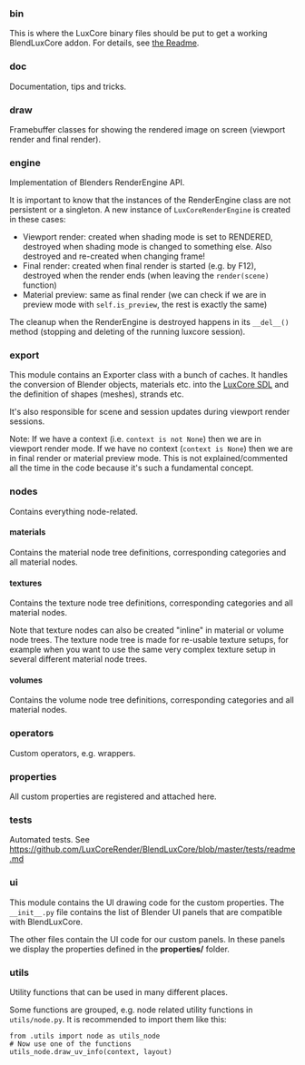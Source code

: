 ### bin

This is where the LuxCore binary files should be put to get a working BlendLuxCore addon. 
For details, see [the Readme](https://github.com/LuxCoreRender/BlendLuxCore/blob/master/bin/readme.md).

### doc

Documentation, tips and tricks.

### draw

Framebuffer classes for showing the rendered image on screen (viewport render and final render).

### engine

Implementation of Blenders RenderEngine API. 

It is important to know that the instances of the RenderEngine class are not persistent or a singleton.
A new instance of `LuxCoreRenderEngine` is created in these cases:
* Viewport render: created when shading mode is set to RENDERED, destroyed when shading mode is changed to something else.
  Also destroyed and re-created when changing frame!
* Final render: created when final render is started (e.g. by F12), destroyed when the render ends 
  (when leaving the `render(scene)` function)
* Material preview: same as final render (we can check if we are in preview mode with `self.is_preview`,
  the rest is exactly the same)

The cleanup when the RenderEngine is destroyed happens in its `__del__()` method (stopping and deleting of the running luxcore session).

### export

This module contains an Exporter class with a bunch of caches. 
It handles the conversion of Blender objects, materials etc. into 
the [LuxCore SDL](https://wiki.luxcorerender.org/LuxCore_SDL_Reference_Manual_v2.0) 
and the definition of shapes (meshes), strands etc.

It's also responsible for scene and session updates during viewport render sessions.

Note: If we have a context (i.e. `context is not None`) then we are in viewport render mode. 
If we have no context (`context is None`) then we are in final render or material preview mode.
This is not explained/commented all the time in the code because it's such a fundamental concept.

### nodes

Contains everything node-related. 

  #### materials
  
  Contains the material node tree definitions, corresponding categories and all material nodes.
  
  #### textures
  
  Contains the texture node tree definitions, corresponding categories and all material nodes.
  
  Note that texture nodes can also be created "inline" in material or volume node trees. 
  The texture node tree is made for re-usable texture setups, for example when you want to use the same
  very complex texture setup in several different material node trees.
  
  #### volumes
  
  Contains the volume node tree definitions, corresponding categories and all material nodes.
  
### operators

Custom operators, e.g. wrappers.

### properties

All custom properties are registered and attached here.

### tests

Automated tests. See https://github.com/LuxCoreRender/BlendLuxCore/blob/master/tests/readme.md

### ui

This module contains the UI drawing code for the custom properties.
The `__init__.py` file contains the list of Blender UI panels that are compatible with BlendLuxCore.

The other files contain the UI code for our custom panels.
In these panels we display the properties defined in the **properties/** folder.

### utils

Utility functions that can be used in many different places.

Some functions are grouped, e.g. node related utility functions in `utils/node.py`. It is recommended to import them like this:
```
from .utils import node as utils_node
# Now use one of the functions
utils_node.draw_uv_info(context, layout)
```
